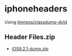 iphoneheaders
=============
Using <a href="https://github.com/limneos/classdump-dyld" target="_blank" rel="nofollow">limneos/classdump-dyld</a>

## Header Files.zip

- <a href="https://app.box.com/s/2470oc3tt1tlui3ujctitjuensvo6i2x" target="_blank" rel="nofollow">iOS9.2.1-dump.zip</a>
